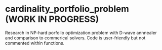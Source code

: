 # cardinality_portfolio_problem (WORK IN PROGRESS)
Research in NP-hard porfolio optimization problem with D-wave annnealer and comparison to commerical solvers. Code is user-friendly but not commented within functions.
